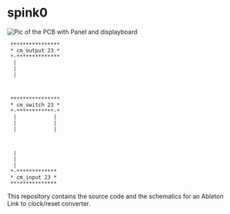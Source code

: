 # spink0
![Pic of the PCB with Panel and displayboard](http://seismic.industries/wp-content/uploads/2019/11/spink0_mk1_pcb_small.jpg)


```
 ****************
 * cm_output 23 *
 *-**************
  |
  |
  |



 ****************
 * cm_switch 23 *
 *-************-*
  |            |
  |            |
  |            |



  |
  |
  |
 *-*************
 * cm_input 23 *
 ***************

```


This repository contains the source code and the schematics for an Ableton Link to clock/reset converter.
